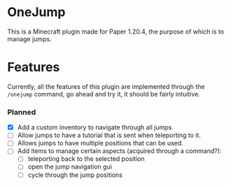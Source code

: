 # OneJump

This is a Minecraft plugin made for Paper 1.20.4, the purpose
of which is to manage jumps.

# Features

Currently, all the features of this plugin are implemented
through the `/onejump` command, go ahead and try it, it should
be fairly intuitive.

### Planned

- [x] Add a custom inventory to navigate through all jumps.
- [ ] Allow jumps to have a tutorial that is sent when teleporting to it.
- [ ] Allows jumps to have multiple positions that can be used.
- [ ] Add items to manage certain aspects (acquired through a command?):
  - [ ] teleporting back to the selected position
  - [ ] open the jump navigation gui
  - [ ] cycle through the jump positions